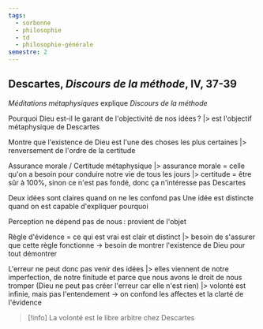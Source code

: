 ```yaml
---
tags:
  - sorbonne
  - philosophie
  - td
  - philosophie-générale
semestre: 2
---
```

## Descartes, _Discours de la méthode_, IV, 37-39
_Méditations métaphysiques_ explique _Discours de la méthode_

Pourquoi Dieu est-il le garant de l'objectivité de nos idées ?
|> est l'objectif métaphysique de Descartes

Montre que l'existence de Dieu est l'une des choses les plus certaines
|> renversement de l'ordre de la certitude

Assurance morale / Certitude métaphysique
|> assurance morale = celle qu'on a besoin pour conduire notre vie de tous les jours
|> certitude = être sûr à 100%, sinon ce n'est pas fondé, donc ça n'intéresse pas Descartes

Deux idées sont claires quand on ne les confond pas
Une idée est distincte quand on est capable d'expliquer pourquoi

Perception ne dépend pas de nous : provient de l'objet

Règle d'évidence = ce qui est vrai est clair et distinct
|> besoin de s'assurer que cette règle fonctionne
-> besoin de montrer l'existence de Dieu pour tout démontrer

L'erreur ne peut donc pas venir des idées
|> elles viennent de notre imperfection, de notre finitude et parce que nous avons le droit de nous tromper (Dieu ne peut pas créer l'erreur car elle n'est rien)
|> volonté est infinie, mais pas l'entendement
-> on confond les affectes et la clarté de l'évidence

> [!info] La volonté est le libre arbitre chez Descartes

